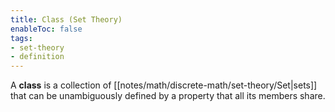 ```yaml
---
title: Class (Set Theory)
enableToc: false
tags: 
- set-theory
- definition
---
```

A **class** is a collection of [[notes/math/discrete-math/set-theory/Set|sets]] that can be unambiguously defined by a property that all its members share.

